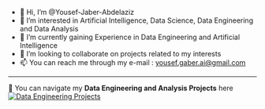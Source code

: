 - 👋 Hi, I’m @Yousef-Jaber-Abdelaziz  
- 👀 I’m interested in Artificial Intelligence, Data Science, Data Engineering and Data Analysis  
- 🌱 I’m currently gaining Experience in Data Engineering and Artificial Intelligence  
- 💞️ I’m looking to collaborate on projects related to my interests  
- 📫 You can reach me through my e-mail : yousef.gaber.ai@gmail.com  

---

📂 You can navigate my **Data Engineering and Analysis Projects** here  <a href="https://github.com/Yousef-Jaber-Abdelaziz/Data-Engineering-Projects"> <img src="https://img.shields.io/badge/🚀%20Navigate%20Here-0366d6?style=for-the-badge" alt="Data Engineering Projects"/> </a>

<!---
Yousef-Jaber-Abdelaziz/Yousef-Jaber-Abdelaziz is a ✨ special ✨ repository because its `README.md` (this file) appears on your GitHub profile.
You can click the Preview link to take a look at your changes.
--->
